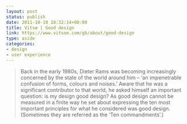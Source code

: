 ```yaml
---
layout: post
status: publish
date: 2011-10-10 18:32:14+00:00
title: Vitsœ | Good design
link: https://www.vitsoe.com/gb/about/good-design
type: aside
categories:
- design
- user experience
---
```

> Back in the early 1980s, Dieter Rams was becoming increasingly concerned by the state of the world around him – ‘an impenetrable confusion of forms, colours and noises.’ Aware that he was a significant contributor to that world, he asked himself an important question: is my design good design? As good design cannot be measured in a finite way he set about expressing the ten most important principles for what he considered was good design. (Sometimes they are referred as the ‘Ten commandments’.)